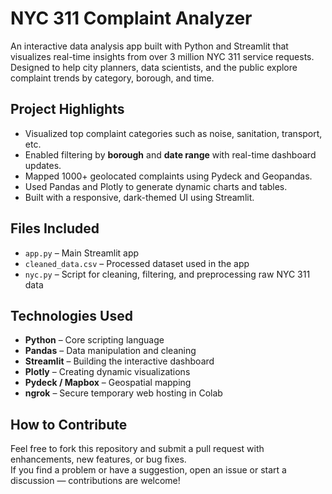 # NYC 311 Complaint Analyzer

An interactive data analysis app built with Python and Streamlit that visualizes real-time insights from over 3 million NYC 311 service requests. Designed to help city planners, data scientists, and the public explore complaint trends by category, borough, and time.

## Project Highlights

- Visualized top complaint categories such as noise, sanitation, transport, etc.
- Enabled filtering by **borough** and **date range** with real-time dashboard updates.
- Mapped 1000+ geolocated complaints using Pydeck and Geopandas.
- Used Pandas and Plotly to generate dynamic charts and tables.
- Built with a responsive, dark-themed UI using Streamlit.

## Files Included

- `app.py` – Main Streamlit app
- `cleaned_data.csv` – Processed dataset used in the app
- `nyc.py` – Script for cleaning, filtering, and preprocessing raw NYC 311 data

## Technologies Used

- **Python** – Core scripting language  
- **Pandas** – Data manipulation and cleaning  
- **Streamlit** – Building the interactive dashboard  
- **Plotly** – Creating dynamic visualizations  
- **Pydeck / Mapbox** – Geospatial mapping  
- **ngrok** – Secure temporary web hosting in Colab


## How to Contribute

Feel free to fork this repository and submit a pull request with enhancements, new features, or bug fixes.  
If you find a problem or have a suggestion, open an issue or start a discussion — contributions are welcome!
